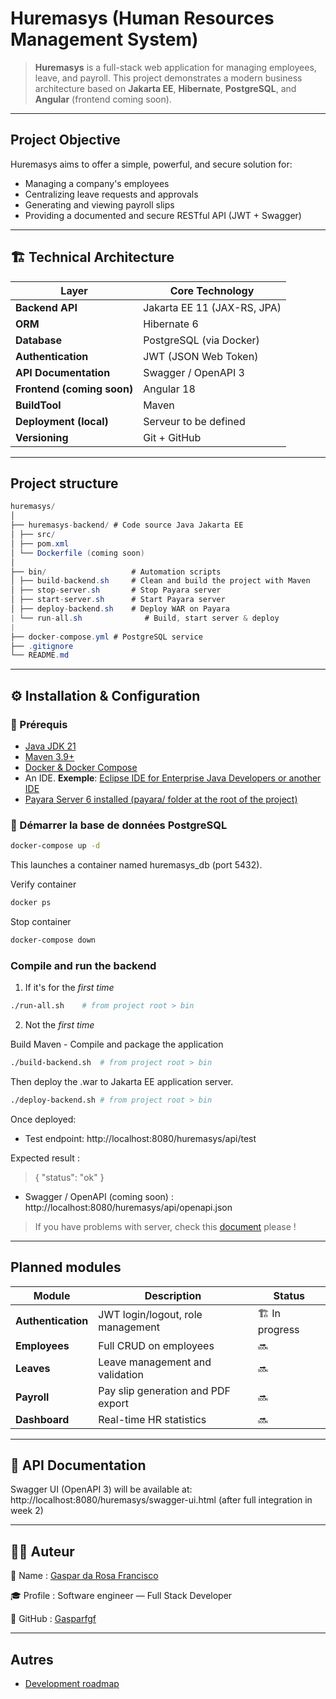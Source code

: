 # Huremasys (Human Resources Management System)

> **Huremasys** is a full-stack web application for managing employees, leave, and payroll.
> This project demonstrates a modern business architecture based on **Jakarta EE**, **Hibernate**, **PostgreSQL**, and **Angular** (frontend coming soon).

---

## Project Objective

Huremasys aims to offer a simple, powerful, and secure solution for:
- Managing a company's employees
- Centralizing leave requests and approvals
- Generating and viewing payroll slips
- Providing a documented and secure RESTful API (JWT + Swagger)

---

## 🏗️ Technical Architecture

| Layer | Core Technology |
|---------|------------------------|
| **Backend API** | Jakarta EE 11 (JAX-RS, JPA) |
| **ORM** | Hibernate 6 |
| **Database** | PostgreSQL (via Docker) |
| **Authentication** | JWT (JSON Web Token) |
| **API Documentation** | Swagger / OpenAPI 3 |
| **Frontend (coming soon)** | Angular 18 |
| **BuildTool** | Maven |
| **Deployment (local)** | Serveur to be defined |
| **Versioning** | Git + GitHub |

---

## Project structure

```java
huremasys/
│
├── huremasys-backend/ # Code source Java Jakarta EE
│ ├── src/
│ ├── pom.xml
│ └── Dockerfile (coming soon)
│
├── bin/                   # Automation scripts
│ ├── build-backend.sh     # Clean and build the project with Maven
│ ├── stop-server.sh       # Stop Payara server
│ ├── start-server.sh      # Start Payara server
│ ├── deploy-backend.sh    # Deploy WAR on Payara
| └── run-all.sh			  # Build, start server & deploy
|
├── docker-compose.yml # PostgreSQL service
├── .gitignore
└── README.md
```

---

## ⚙️ Installation & Configuration

### 🔧 Prérequis

- [Java JDK 21](https://www.oracle.com/java/technologies/downloads/)
- [Maven 3.9+](https://maven.apache.org/)
- [Docker & Docker Compose](https://www.docker.com/)
- An IDE. **Exemple**: [Eclipse IDE for Enterprise Java Developers or another IDE](https://eclipse.org/downloads/)
- [Payara Server 6 installed (payara/ folder at the root of the project)](https://payara.fish/downloads/payara-platform-community-edition/)

### 🐘 Démarrer la base de données PostgreSQL

```bash
docker-compose up -d
```
This launches a container named huremasys_db (port 5432).

Verify container

```bash
docker ps
```

Stop container

```bash
docker-compose down
```

### Compile and run the backend

1. If it's for the _first time_

```bash
./run-all.sh	# from project root > bin
```

2. Not the _first time_

Build Maven - Compile and package the application

```bash
./build-backend.sh	# from project root > bin
```

Then deploy the .war to Jakarta EE application server.

```bash
./deploy-backend.sh	# from project root > bin
```

Once deployed:

- Test endpoint: http://localhost:8080/huremasys/api/test

Expected result :
> { "status": "ok" }

- Swagger / OpenAPI (coming soon) : http://localhost:8080/huremasys/api/openapi.json

> If you have problems with server, check this [document](https://github.com/Gasparfgf/huremasys/blob/main/huremasys-backend/doc/debug.md) please !

---

## Planned modules

| Module             | Description                                 | Status       |
| ------------------ | ------------------------------------------- | ------------ |
| **Authentication** | JWT login/logout, role management         | 🏗️ In progress |
| **Employees**      | Full CRUD on employees               | 🔜           |
| **Leaves**         | Leave management and validation            | 🔜           |
| **Payroll**        | Pay slip generation and PDF export | 🔜           |
| **Dashboard**      | Real-time HR statistics               | 🔜           |

---

## 📘 API Documentation

Swagger UI (OpenAPI 3) will be available at: http://localhost:8080/huremasys/swagger-ui.html
(after full integration in week 2)

---

## 🧑‍💻 Auteur

💼 Name : [Gaspar da Rosa Francisco](https://www.linkedin.com/in/gaspar-francisco-5a4639203/)

🎓 Profile : Software engineer — Full Stack Developer

🔗 GitHub : [Gasparfgf](https://github.com/Gasparfgf)


---

## Autres

- [Development roadmap](https://github.com/Gasparfgf/huremasys/blob/main/huremasys-backend/doc/development.md)



